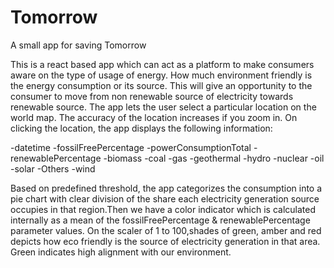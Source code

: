 # Tomorrow

A small app for saving Tomorrow

This is a react based app which can act as a platform to make consumers aware on the type of usage of energy. How much environment friendly is the energy consumption or its source. This will give an opportunity to the consumer to move from non renewable source of electricity towards renewable source.
The app lets the user select a particular location on the world map. The accuracy of the location increases if you zoom in. On clicking the location, the app displays the following information:

-datetime
-fossilFreePercentage
-powerConsumptionTotal
-renewablePercentage
-biomass
-coal
-gas
-geothermal
-hydro
-nuclear
-oil
-solar
-Others
-wind

Based on predefined threshold, the app categorizes the consumption into a pie chart with clear division of the share each electricity generation source occupies in that region.Then we have a color indicator which is calculated internally as a mean of the fossilFreePercentage & renewablePercentage parameter values. On the scaler of 1 to 100,shades of green, amber and red depicts how eco friendly is the source of electricity generation in that area. Green indicates high alignment with our environment.
